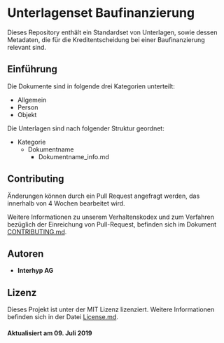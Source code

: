 # Unterlagenset Baufinanzierung
Dieses Repository enthält ein Standardset von Unterlagen, sowie dessen Metadaten, die für die Kreditentscheidung bei einer Baufinanzierung relevant sind.

## Einführung
Die Dokumente sind in folgende drei Kategorien unterteilt:
- Allgemein
- Person
- Objekt

Die Unterlagen sind nach folgender Struktur geordnet:
- Kategorie
  - Dokumentname
    - Dokumentname_info.md

## Contributing
Änderungen können durch ein Pull Request angefragt werden, das innerhalb von 4 Wochen bearbeitet wird.

Weitere Informationen zu unserem Verhaltenskodex und zum Verfahren bezüglich der Einreichung von Pull-Request, befinden sich im Dokument [CONTRIBUTING.md](https://github.com/mjelasity/Baufinanzierung-Unterlagen/blob/master/CONTRIBUTING.md "Contributing").

## Autoren
* **Interhyp AG**


## Lizenz
Dieses Projekt ist unter der MIT Lizenz lizenziert. Weitere Informationen befinden sich in der Datei [License.md](https://github.com/mjelasity/Baufinanzierung-Unterlagen/blob/master/LICENSE.md "License").


#### Aktualisiert am 09. Juli 2019
